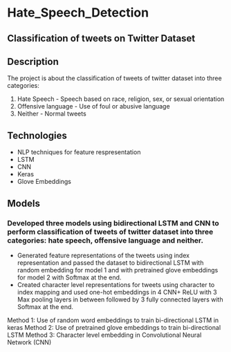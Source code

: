 # Hate_Speech_Detection

## Classification of tweets on Twitter Dataset

## Description
The project is about the classification of tweets of twitter dataset into three categories:
1. Hate Speech - Speech based on race, religion, sex, or sexual orientation
2. Offensive language - Use of foul or abusive language
3. Neither - Normal tweets

## Technologies
* NLP techniques for feature respresentation
* LSTM
* CNN
* Keras
* Glove Embeddings

## Models
### Developed three models using bidirectional LSTM and CNN to perform classification of tweets of twitter dataset into three categories: hate speech, offensive language and neither.

* Generated feature representations of the tweets using index representation and passed the dataset to bidirectional LSTM with random embedding for model 1 and with pretrained glove embeddings for model 2 with Softmax at the end.
* Created character level representations for tweets using character to index mapping and used one-hot embeddings in 4 CNN+ ReLU with 3 Max pooling layers in between followed by 3 fully connected layers with Softmax at the end.

Method 1: Use of random word embeddings to train bi-directional LSTM in keras
Method 2: Use of pretrained glove embeddings to train bi-directional LSTM
Method 3: Character level embedding in Convolutional Neural Network (CNN)
